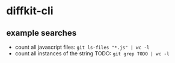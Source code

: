 # diffkit-cli

## example searches
* count all javascript files: `git ls-files "*.js" | wc -l`
* count all instances of the string TODO: `git grep TODO | wc -l`
